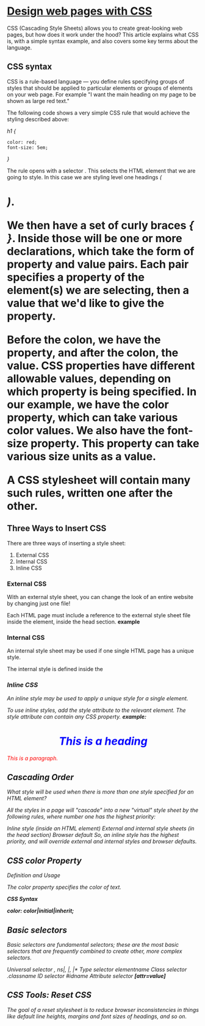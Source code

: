 # [Design web pages with CSS](https://developer.mozilla.org/en-US/docs/Learn/CSS/First_steps/What_is_CSS)

 CSS (Cascading Style Sheets) allows you to create great-looking web pages, but how does it work under the hood? This article explains what CSS is, with a simple syntax example, and also covers some key terms about the language.



 ## CSS syntax

CSS is a rule-based language — you define rules specifying groups of styles that should be applied to particular elements or groups of elements on your web page. For example "I want the main heading on my page to be shown as large red text."

The following code shows a very simple CSS rule that would achieve the styling described above:

*h1 {*

    color: red;
    font-size: 5em;
*}*

The rule opens with a selector . This selects the HTML element that we are going to style. In this case we are styling level one headings *(<h1>)*.

We then have a set of curly braces *{ }*. Inside those will be one or more declarations, which take the form of property and value pairs. Each pair specifies a property of the element(s) we are selecting, then a value that we'd like to give the property.

Before the colon, we have the property, and after the colon, the value. CSS properties have different allowable values, depending on which property is being specified. In our example, we have the color property, which can take various color values. We also have the font-size property. This property can take various size units as a value.

A CSS stylesheet will contain many such rules, written one after the other.

## Three Ways to Insert CSS
There are three ways of inserting a style sheet:

1. External CSS
2. Internal CSS
3. Inline CSS

### External CSS
With an external style sheet, you can change the look of an entire website by changing just one file!

Each HTML page must include a reference to the external style sheet file inside the *<link>* element, inside the head section.
**example**

**<link rel="stylesheet" href="mystyle.css">**


### Internal CSS
An internal style sheet may be used if one single HTML page has a unique style.

The internal style is defined inside the *<style>* element, inside the head section.

**example**
<head>
<style>

body {
  background-color: linen;
}

h1 {
  color: maroon;
  margin-left: 40px;
}

</style>

*</head>*

### Inline CSS

An inline style may be used to apply a unique style for a single element.

To use inline styles, add the style attribute to the relevant element. The style attribute can contain any CSS property.
**example:**

*<h1 style="color:blue;text-align:center;">This is a heading</h1>*

*<p style="color:red;">This is a paragraph.</p>*


## Cascading Order
What style will be used when there is more than one style specified for an HTML element?

All the styles in a page will "cascade" into a new "virtual" style sheet by the following rules, where number one has the highest priority:

Inline style (inside an HTML element)
External and internal style sheets (in the head section)
Browser default
So, an inline style has the highest priority, and will override external and internal styles and browser defaults.

## CSS color Property
Definition and Usage

The color property specifies the color of text.

**CSS Syntax**

**color: color|initial|inherit;**


## Basic selectors
Basic selectors are fundamental selectors; these are the most basic selectors that are frequently combined to create other, more complex selectors.

Universal selector *, ns|*, *|*, |*
Type selector elementname
Class selector .classname
ID selector #idname
Attribute selector **[attr=value]**

## CSS Tools: Reset CSS

The goal of a reset stylesheet is to reduce browser inconsistencies in things like default line heights, margins and font sizes of headings, and so on. 